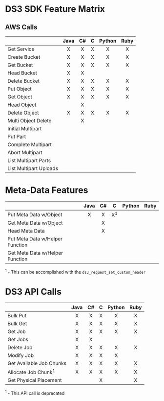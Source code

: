 DS3 SDK Feature Matrix
======================

## AWS Calls

|                      | Java | C# | C | Python | Ruby |
|----------------------|:----:|:--:|:-:|:------:|:----:|
|Get Service           |  X   |  X | X |   X    |  X   |
|Create Bucket         |  X   |  X | X |   X    |  X   |
|Get Bucket            |  X   |  X | X |   X    |  X   |
|Head Bucket           |  X   |  X |   |        |      |
|Delete Bucket         |  X   |  X | X |   X    |  X   |
|Put Object            |  X   |  X | X |   X    |  X   |
|Get Object            |  X   |  X | X |   X    |  X   |
|Head Object           |      |  X |   |        |      |
|Delete Object         |  X   |  X | X |   X    |  X   |
|Multi Object Delete   |      |  X |   |        |      |
|Initial Multipart     |      |    |   |        |      |
|Put Part              |      |    |   |        |      |
|Complete Multipart    |      |    |   |        |      |
|Abort Multipart       |      |    |   |        |      |
|List Multipart Parts  |      |    |   |        |      |
|List Multipart Uploads|      |    |   |        |      |

Meta-Data Features
==================

|                               | Java | C# |      C       | Python | Ruby |
|-------------------------------|:----:|:--:|:------------:|:------:|:----:|
|Put Meta Data w/Object         |  X   | X  | X<sup>1</sup>|        |      |
|Get Meta Data w/Object         |      | X  |              |        |      |
|Head Meta Data                 |      | X  |              |        |      |
|Put Meta Data w/Helper Function|      |    |              |        |      |
|Get Meta Data w/Helper Function|      |    |              |        |      |

<sup>1</sup> - This can be accomplished with the `ds3_request_set_custom_header`

DS3 API Calls
=============

|                              | Java | C# | C | Python | Ruby |
|------------------------------|:----:|:--:|:-:|:------:|:----:|
|Bulk Put                      |   X  | X  | X |   X    |   X  |
|Bulk Get                      |   X  | X  | X |   X    |   X  |
|Get Job                       |   X  | X  | X |   X    |   X  |
|Get Jobs                      |   X  | X  |   |        |      |
|Delete Job                    |   X  | X  | X |   X    |   X  |
|Modify Job                    |   X  | X  | X |   X    |      | 
|Get Available Job Chunks      |   X  | X  | X |   X    |   X  |
|Allocate Job Chunk<sup>1</sup>|   X  | X  | X |   X    |   X  |
|Get Physical Placement        |      |    | X |        |   X  |

<sup>1</sup> - This API call is deprecated

